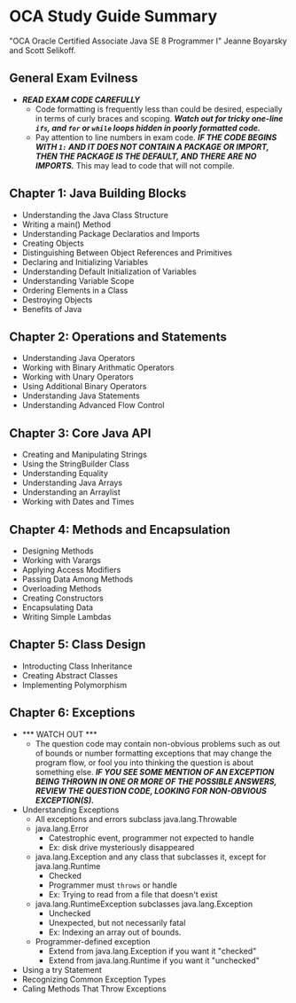 # OCA Study Guide Summary

"OCA Oracle Certified Associate Java SE 8 Programmer I"
Jeanne Boyarsky and Scott Selikoff. 


## General Exam Evilness
* ***READ EXAM CODE CAREFULLY***
    * Code formatting is frequently less than could be desired, especially in terms of curly braces and scoping.  ***Watch out for tricky one-line `ifs`, and `for` or `while` loops hidden in poorly formatted code.***
    * Pay attention to line numbers in exam code. ***IF THE CODE BEGINS WITH `1:` AND IT DOES NOT CONTAIN A PACKAGE OR IMPORT, THEN THE PACKAGE IS THE DEFAULT, AND THERE ARE NO IMPORTS.*** This may lead to code that will not compile. 

## Chapter 1: Java Building Blocks
* Understanding the Java Class Structure
* Writing a main() Method
* Understanding Package Declaratios and Imports
* Creating Objects
* Distinguishing Between Object References and Primitives
* Declaring and Initializing Variables
* Understanding Default Initialization of Variables
* Understanding Variable Scope
* Ordering Elements in a Class
* Destroying Objects
* Benefits of Java

## Chapter 2: Operations and Statements
* Understanding Java Operators
* Working with Binary Arithmatic Operators
* Working with Unary Operators
* Using Additional Binary Operators
* Understanding Java Statements
* Understanding Advanced Flow Control

## Chapter 3: Core Java API
* Creating and Manipulating Strings
* Using the StringBuilder Class
* Understanding Equality
* Understanding Java Arrays
* Understanding an Arraylist
* Working with Dates and Times

## Chapter 4: Methods and Encapsulation
* Designing Methods
* Working with Varargs
* Applying Access Modifiers
* Passing Data Among Methods
* Overloading Methods
* Creating Constructors
* Encapsulating Data
* Writing Simple Lambdas

## Chapter 5: Class Design
* Introducting Class Inheritance
* Creating Abstract Classes
* Implementing Polymorphism

## Chapter 6: Exceptions
* *** WATCH OUT ***
    * The question code may contain non-obvious problems such as out of bounds or number formatting exceptions that may change the program flow, or fool you into thinking the question is about something else.  ***IF YOU SEE SOME MENTION OF AN EXCEPTION BEING THROWN IN ONE OR MORE OF THE POSSIBLE ANSWERS, REVIEW THE QUESTION CODE, LOOKING FOR NON-OBVIOUS EXCEPTION(S).*** 
* Understanding Exceptions
    * All exceptions and errors subclass java.lang.Throwable
    * java.lang.Error
        * Catestrophic event, programmer not expected to handle
        * Ex: disk drive mysteriously disappeared
    * java.lang.Exception and any class that subclasses it, except for java.lang.Runtime
        * Checked
        * Programmer must `throws` or handle
        * Ex: Trying to read from a file that doesn't exist
    * java.lang.RuntimeException subclasses java.lang.Exception
        * Unchecked
        * Unexpected, but not necessarily fatal
        * Ex: Indexing an array out of bounds.
    * Programmer-defined exception
        * Extend from java.lang.Exception if you want it "checked"
        * Extend from java.lang.Runtime if you want it "unchecked"
* Using a try Statement
* Recognizing Common Exception Types
* Caling Methods That Throw Exceptions

